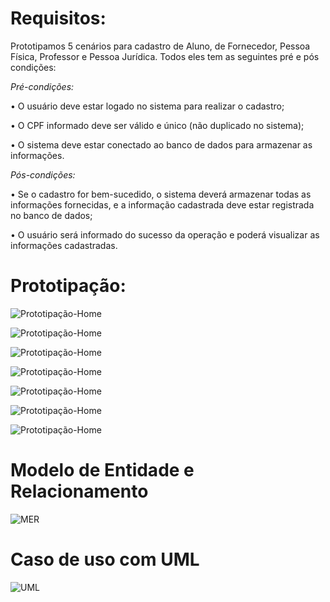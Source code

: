 # Requisitos: 

Prototipamos 5 cenários para cadastro de Aluno, de Fornecedor, Pessoa Física, Professor e Pessoa Jurídica. Todos eles tem as seguintes pré e pós condições:

*Pré-condições:*

•	O usuário deve estar logado no sistema para realizar o cadastro;

•	O CPF informado deve ser válido e único (não duplicado no sistema);

•	O sistema deve estar conectado ao banco de dados para armazenar as informações.

*Pós-condições:*

•	Se o cadastro for bem-sucedido, o sistema deverá armazenar todas as informações fornecidas, e a informação cadastrada deve estar registrada no banco de dados;

•	O usuário será informado do sucesso da operação e poderá visualizar as informações cadastradas.

# Prototipação:

![Prototipação-Home](documentacao/prototipacao/tela_login_padrao.png)

![Prototipação-Home](documentacao/prototipacao/tipo_de_cadastro.png)

![Prototipação-Home](documentacao/prototipacao/cadastro_aluno.png)

![Prototipação-Home](documentacao/prototipacao/cadastro_fornecedor.png)

![Prototipação-Home](documentacao/prototipacao/cadastro_pessoa_fisica.png)

![Prototipação-Home](documentacao/prototipacao/cadastro_pessoa_juridica.png)

![Prototipação-Home](documentacao/prototipacao/cadastro_professor.png)

# Modelo de Entidade e Relacionamento

![MER](documentacao/mer/diagrama-de-classe.jpg)

# Caso de uso com UML

![UML](documentacao/uml/diagrama_de_uso.png)
